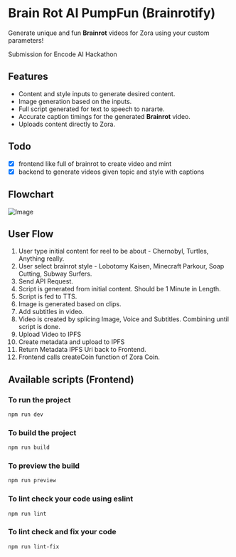 # Brain Rot AI PumpFun (Brainrotify)

Generate unique and fun **Brainrot** videos for Zora using your custom parameters! 

Submission for Encode AI Hackathon

## Features 

- Content and style inputs to generate desired content.
- Image generation based on the inputs.
- Full script generated for text to speech to nararte.
- Accurate caption timings for the generated **Brainrot** video.
- Uploads content directly to Zora.


## Todo

- [x] frontend like full of brainrot to create video and mint
- [x] backend to generate videos given topic and style with captions

## Flowchart

![Image](https://github.com/user-attachments/assets/96560266-c1cc-475c-abc0-7e6cc63f3325)

## User Flow

1. User type initial content for reel to be about - Chernobyl, Turtles, Anything really.
2. User select brainrot style - Lobotomy Kaisen, Minecraft Parkour, Soap Cutting, Subway Surfers.
3. Send API Request.
4. Script is generated from initial content. Should be 1 Minute in Length.
5. Script is fed to TTS.
6. Image is generated based on clips.
7. Add subtitles in video.
8. Video is created by splicing Image, Voice and Subtitles. Combining until script is done.
9. Upload Video to IPFS
10. Create metadata and upload to IPFS
11. Return Metadata IPFS Uri back to Frontend.
12. Frontend calls createCoin function of Zora Coin.

## Available scripts (Frontend)

### To run the project

```bash
npm run dev
```

### To build the project

```bash
npm run build
```

### To preview the build

```bash
npm run preview
```

### To lint check your code using eslint

```bash
npm run lint
```

### To lint check and fix your code

```bash
npm run lint-fix
```

